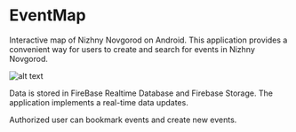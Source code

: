 # EventMap

Interactive map of Nizhny Novgorod on Android. This application provides a convenient way for users to create and search for events in Nizhny Novgorod.

![alt text](https://github.com/egor-starichenkov/images/blob/master/first_demo.png)

Data is stored in FireBase Realtime Database and Firebase Storage. The application implements a real-time data updates. 

Authorized user can bookmark events and create new events. 


